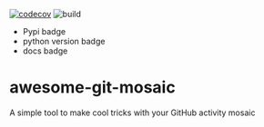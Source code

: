 [![codecov](https://codecov.io/gh/justgigio/awesome-git-mosaic/graph/badge.svg?token=0ON0YL8EAH)](https://codecov.io/gh/justgigio/awesome-git-mosaic)
![build](https://github.com/justgigio/awesome-git-mosaic/actions/workflows/build.yml/badge.svg)
- Pypi badge
- python version badge
- docs badge
# awesome-git-mosaic
A simple tool to make cool tricks with your GitHub activity mosaic
